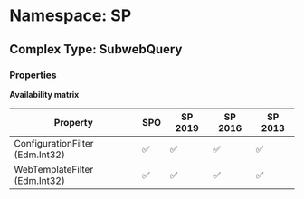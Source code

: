 # Namespace: SP

## Complex Type: SubwebQuery

### Properties

**Availability matrix**

Property | SPO | SP 2019 | SP 2016 | SP 2013
----------|-----|---------|---------|--------
ConfigurationFilter (Edm.Int32) | ✅ | ✅ | ✅ | ✅
WebTemplateFilter (Edm.Int32) | ✅ | ✅ | ✅ | ✅
